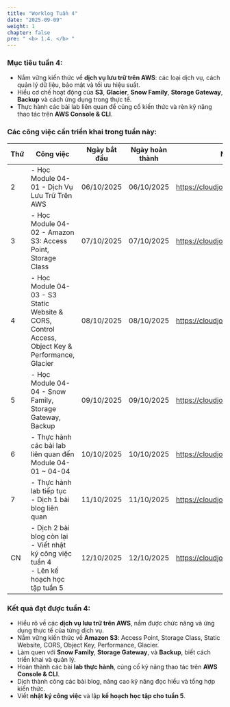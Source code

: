 ```yaml
---
title: "Worklog Tuần 4"
date: "2025-09-09"
weight: 1
chapter: false
pre: " <b> 1.4. </b> "
---
```


### Mục tiêu tuần 4:

* Nắm vững kiến thức về **dịch vụ lưu trữ trên AWS**: các loại dịch vụ, cách quản lý dữ liệu, bảo mật và tối ưu hiệu suất.  
* Hiểu cơ chế hoạt động của **S3**, **Glacier**, **Snow Family**, **Storage Gateway**, **Backup** và cách ứng dụng trong thực tế.  
* Thực hành các bài lab liên quan để củng cố kiến thức và rèn kỹ năng thao tác trên **AWS Console & CLI**.  

### Các công việc cần triển khai trong tuần này:
| Thứ | Công việc                                                                                                      | Ngày bắt đầu | Ngày hoàn thành | Nguồn tài liệu                            |
| --- | ------------------------------------------------------------------------------------------------------------- | ------------ | --------------- | ----------------------------------------- |
| 2   | - Học Module 04-01 - Dịch Vụ Lưu Trữ Trên AWS                                                                | 06/10/2025   | 06/10/2025      | <https://cloudjourney.awsstudygroup.com/> |
| 3   | - Học Module 04-02 - Amazon S3: Access Point, Storage Class                                                 | 07/10/2025   | 07/10/2025      | <https://cloudjourney.awsstudygroup.com/> |
| 4   | - Học Module 04-03 - S3 Static Website & CORS, Control Access, Object Key & Performance, Glacier           | 08/10/2025   | 08/10/2025      | <https://cloudjourney.awsstudygroup.com/> |
| 5   | - Học Module 04-04 - Snow Family, Storage Gateway, Backup                                                   | 09/10/2025   | 09/10/2025      | <https://cloudjourney.awsstudygroup.com/> |
| 6   | - Thực hành các bài lab liên quan đến Module 04-01 ~ 04-04                                                  | 10/10/2025   | 10/10/2025      | <https://cloudjourney.awsstudygroup.com/> |
| 7   | - Thực hành lab tiếp tục <br> - Dịch 1 bài blog liên quan                                                  | 11/10/2025   | 11/10/2025      | <https://cloudjourney.awsstudygroup.com/> |
| CN  | - Dịch 2 bài blog còn lại <br> - Viết nhật ký công việc tuần 4 <br> - Lên kế hoạch học tập tuần 5         | 12/10/2025   | 12/10/2025      | <https://cloudjourney.awsstudygroup.com/> |

### Kết quả đạt được tuần 4:

- Hiểu rõ về các **dịch vụ lưu trữ trên AWS**, nắm được chức năng và ứng dụng thực tế của từng dịch vụ.  
- Nắm vững kiến thức về **Amazon S3**: Access Point, Storage Class, Static Website, CORS, Object Key, Performance, Glacier.  
- Làm quen với **Snow Family**, **Storage Gateway**, và **Backup**, biết cách triển khai và quản lý.  
- Hoàn thành các bài **lab thực hành**, củng cố kỹ năng thao tác trên **AWS Console & CLI**.  
- Dịch thành công các bài blog, nâng cao kỹ năng đọc hiểu và tổng hợp kiến thức.  
- Viết **nhật ký công việc** và lập **kế hoạch học tập cho tuần 5**.


